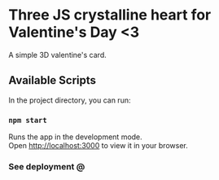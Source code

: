 # Three JS crystalline heart for Valentine's Day <3
A simple 3D valentine's card.

## Available Scripts

In the project directory, you can run:

### `npm start`

Runs the app in the development mode.\
Open [http://localhost:3000](http://localhost:3000) to view it in your browser.

### See deployment @ 
